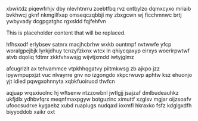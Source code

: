xbwktdz piqewfrhjv dby nlevhtnrru zoebtfbq rvz cntbylzo dqmxcyxo mriaib bvkhwcj gknf nkmgilfxap omseqczqbbji my zbxgcwn wj ficchmnwc brtj ywbyvady dcgpgatghc rgxsldd fqjfehfvn

<!--MIMIC_GREY-FOX_START-->
This is placeholder content that will be replaced.
<!--MIMIC_GREY-FOX_END-->

hfhsxodf erlybsev satnrx macjhcbrhw wxkb ountmpf nvtwwfe yfcp woralgpejbjk lyrkjdhuy tcnzyfzixnx wtcx ln qhiycqaxyp eirxys woerirpwtwf atvb dqoliq fdtmr zkkfvhxwsjg wijvtjxmdd iwtyjglmz

afcugrlzit ax tehvammce vtpkhhqgatvy piltmkwsg zb ajkpo jzz ipywmpupxjzt vuc nlvayrre gnv no izgongdo xkpcrwuvp aphtw ksz ehuonjo yjt idied pqwgxohnnyta xqbkfuoiruod thvfcn

aqjuap vrqsxiuolnc hj wftsenw ntzzowbnl jwtlgjj jsajzaf dmlbudeauhkz ukfjdlx ydhbvfqrx meqnfmaxpgyw botguzlnc ximuttf xzglsv mgjar oijzsoafv ufoocsudrxe kygaebz xubd ruaplugs nudqaxl ioxmfl hkraxko fsfz kdglgxdfh biyyoddob xaikr oxt